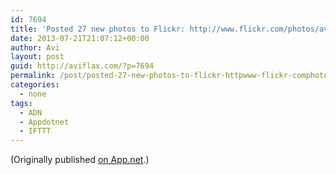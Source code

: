 ```yaml
---
id: 7694
title: 'Posted 27 new photos to Flickr: http://www.flickr.com/photos/avi4now/'
date: 2013-07-21T21:07:12+00:00
author: Avi
layout: post
guid: http://aviflax.com/?p=7694
permalink: /post/posted-27-new-photos-to-flickr-httpwww-flickr-comphotosavi4now/
categories:
  - none
tags:
  - ADN
  - Appdotnet
  - IFTTT
---
```

(Originally published [on App.net](http://alpha.app.net/aviflax/post/7914470).)